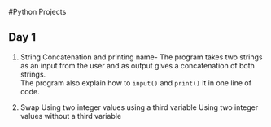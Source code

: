 #Python Projects

## Day 1
1. String Concatenation and printing name- 
    The program takes two strings as an input from the user and as output gives a concatenation of both strings.  
    The program also explain how to `input()` and `print()` it in one line of code.

2. Swap
    Using two integer values using a third variable
    Using two integer values without a third variable